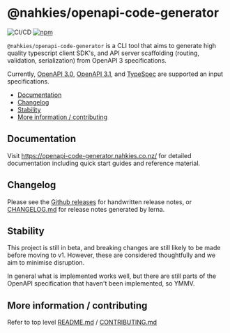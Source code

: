 # @nahkies/openapi-code-generator

![CI/CD](https://github.com/mnahkies/openapi-code-generator/actions/workflows/ci.yml/badge.svg)
[![npm](https://img.shields.io/npm/v/@nahkies/openapi-code-generator.svg)](https://www.npmjs.com/package/@nahkies/openapi-code-generator)

`@nahkies/openapi-code-generator` is a CLI tool that aims to generate high quality typescript client SDK's,
and API server scaffolding (routing, validation, serialization) from OpenAPI 3 specifications.

Currently, [OpenAPI 3.0](https://swagger.io/specification/v3), [OpenAPI 3.1](https://swagger.io/specification/),
and [TypeSpec](https://typespec.io/) are supported an input specifications.

<!-- toc -->

- [Documentation](#documentation)
- [Changelog](#changelog)
- [Stability](#stability)
- [More information / contributing](#more-information--contributing)

<!-- tocstop -->

## Documentation

Visit https://openapi-code-generator.nahkies.co.nz/ for detailed documentation including
quick start guides and reference material.

## Changelog

Please see the [Github releases](https://github.com/mnahkies/openapi-code-generator/releases)
for handwritten release notes, or [CHANGELOG.md](https://github.com/mnahkies/openapi-code-generator/blob/main/CHANGELOG.md) for release notes generated by lerna.

## Stability

This project is still in beta, and breaking changes are still likely to be made before moving to v1.
However, these are considered thoughtfully and we aim to minimise disruption.

In general what is implemented works well, but there are still parts of the OpenAPI specification that
haven't been implemented, so YMMV.

## More information / contributing

Refer to top level [README.md](../../README.md) / [CONTRIBUTING.md](../../CONTRIBUTING.md)
